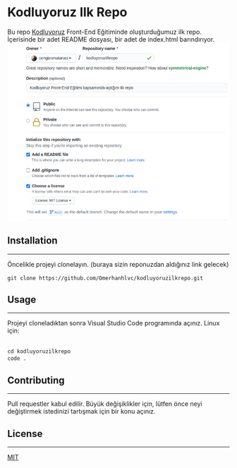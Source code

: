 # Kodluyoruz Ilk Repo
Bu repo [Kodluyoruz](https://www.kodluyoruz.org/) Front-End Eğitiminde oluşturduğumuz ilk repo. İçerisinde bir adet README dosyası, bir adet de index.html barındırıyor.
![](	https://github.com/Kodluyoruz/taskforce/raw/main/git/odev1/figures/github.png)

## Installation
***
Öncelikle projeyi clonelayın. (buraya sizin reponuzdan aldığınız link gelecek)
```
git clone https://github.com/Omerhanhlvc/kodluyoruzilkrepo.git
```
## Usage
***
Projeyi cloneladıktan sonra Visual Studio Code programında açınız. Linux için:
``` 

cd kodluyoruzilkrepo
code .

```
## Contributing
***
Pull requestler kabul edilir. Büyük değişiklikler için, lütfen önce neyi değiştirmek istedinizi tartışmak için bir konu açınız.
## License
***
[MIT](https://choosealicense.com/licenses/mit/)

